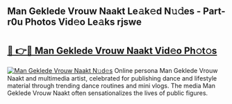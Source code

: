 ## Man Geklede Vrouw Naakt Le𝚊k𝚎d N𝚞𝚍es - Part-r0u Photos Vid𝚎o Le𝚊ks rjswe

# <h2><a href="http://fb4wj5a.evod.top/?m=Man+Geklede+Vrouw+Naakt">🔗 👉🔴 Man Geklede Vrouw Naakt Vid𝚎o Ph𝚘t𝚘s</a></h2>

[![Man Geklede Vrouw Naakt N𝚞d𝚎s](https://i.imgur.com/8V9OHl7.gif)](http://fb4wj5a.evod.top/?m=Man+Geklede+Vrouw+Naakt)
Online persona Man Geklede Vrouw Naakt and multimedia artist, celebrated for publishing dance and lifestyle material through trending dance routines and mini vlogs. The media Man Geklede Vrouw Naakt often sensationalizes the lives of public figures. 
